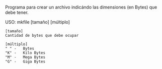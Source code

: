 Programa para crear un archivo indicándo las dimensiones (en Bytes) que debe tener.

USO:
	mkfile [tamaño] [múltiplo]

	[tamaño]
	Cantidad de bytes que debe ocupar

	[múltiplo]
	" "	-	Bytes
	"K"	-	Kilo Bytes
	"M"	-	Mega Bytes
	"G"	-	Giga Bytes
